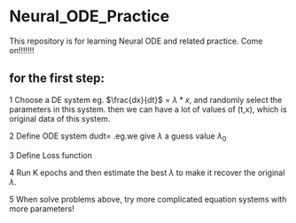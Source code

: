 # Neural_ODE_Practice
This repository is for learning Neural ODE and related practice. Come on!!!!!!!

## for the first step: 
1 Choose a DE system eg. $`\frac{dx}{dt}`$ = $`\lambda * x`$, and randomly select the parameters in this system. then we can have a lot of values of (t,x), which is original data of this system.

2 Define ODE system dudt=  .eg.we give $`\lambda`$ a guess value $`\lambda_{0}`$

3 Define Loss function

4 Run K epochs and then estimate the best $`\lambda`$ to make it recover the original $`\lambda`$. 

5 When solve problems above, try more complicated equation systems with more parameters!
